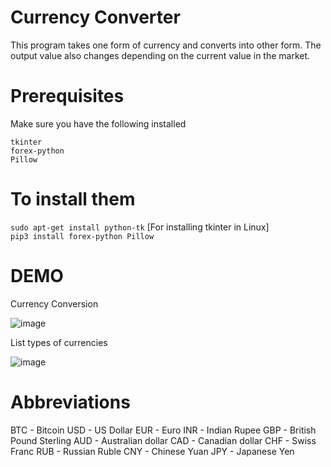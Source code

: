 # Currency Converter

This program takes one form of currency and converts into other form. The output value also changes depending on the current value in the market.

# Prerequisites

Make sure you have the following installed

```tkinter``` <br />
```forex-python``` <br />
```Pillow``` 

# To install them

```sudo apt-get install python-tk``` [For installing tkinter in Linux] <br />
```pip3 install forex-python Pillow```

# DEMO
Currency Conversion


![image](https://raw.githubusercontent.com/skarthi2001/Images/main/Output.PNG)


List types of currencies


![image](https://raw.githubusercontent.com/skarthi2001/Images/main/Output2.PNG)

# Abbreviations

BTC - Bitcoin
USD - US Dollar
EUR - Euro
INR - Indian Rupee
GBP - British Pound Sterling
AUD - Australian dollar
CAD - Canadian dollar
CHF - Swiss Franc
RUB - Russian Ruble
CNY - Chinese Yuan
JPY - Japanese Yen
